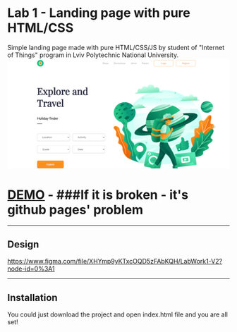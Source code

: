 # Lab 1 - Landing page with pure HTML/CSS
Simple landing page made with pure HTML/CSS/JS by student of "Internet of Things" program in Lviv Polytechnic National University.
![Landing screenshot](https://github.com/Wordllban/iotweb/blob/lab-1/readme-images/landing-screenshot.png)
# [DEMO](https://wordllban.github.io/iotweb/) - ###If it is broken - it's github pages' problem
---

## Design
https://www.figma.com/file/XHYmp9yKTxcOQD5zFAbKQH/LabWork1-V2?node-id=0%3A1

---

## Installation
You could just download the project and open index.html file and you are all set!


